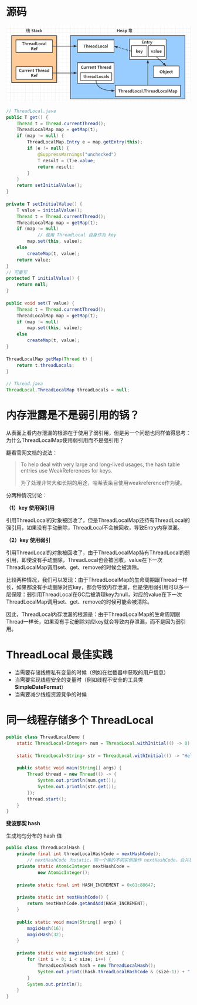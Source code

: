 # 源码

![image-20201030135147366](ThreadLocal.assets/image-20201030135147366.png)

```java
// ThreadLocal.java
public T get() {
    Thread t = Thread.currentThread();
    ThreadLocalMap map = getMap(t);
    if (map != null) {
        ThreadLocalMap.Entry e = map.getEntry(this);
        if (e != null) {
            @SuppressWarnings("unchecked")
            T result = (T)e.value;
            return result;
        }
    }
    return setInitialValue();
}

private T setInitialValue() {
    T value = initialValue();
    Thread t = Thread.currentThread();
    ThreadLocalMap map = getMap(t);
    if (map != null)
     		// 使用 ThreadLocal 自身作为 key
        map.set(this, value);
    else
        createMap(t, value);
    return value;
}
// 可重写
protected T initialValue() {
    return null;
}

public void set(T value) {
    Thread t = Thread.currentThread();
    ThreadLocalMap map = getMap(t);
    if (map != null)
        map.set(this, value);
    else
        createMap(t, value);
}

ThreadLocalMap getMap(Thread t) {
    return t.threadLocals;
}

// Thread.java
ThreadLocal.ThreadLocalMap threadLocals = null;
```

# 内存泄露是不是弱引用的锅？

从表面上看内存泄漏的根源在于使用了弱引用，但是另一个问题也同样值得思考：为什么ThreadLocalMap使用弱引用而不是强引用？

翻看官网文档的说法：

> To help deal with very large and long-lived usages, the hash table entries use WeakReferences for keys. 
>
> 为了处理非常大和长期的用途，哈希表条目使用weakreference作为键。

分两种情况讨论：

**（1）key 使用强引用**

引用ThreadLocal的对象被回收了，但是ThreadLocalMap还持有ThreadLocal的强引用，如果没有手动删除，ThreadLocal不会被回收，导致Entry内存泄漏。

**（2）key 使用弱引**

引用ThreadLocal的对象被回收了，由于ThreadLocalMap持有ThreadLocal的弱引用，即使没有手动删除，ThreadLocal也会被回收。value在下一次ThreadLocalMap调用set、get、remove的时候会被清除。

比较两种情况，我们可以发现：由于ThreadLocalMap的生命周期跟Thread一样长，如果都没有手动删除对应key，都会导致内存泄漏，但是使用弱引用可以多一层保障：弱引用ThreadLocal在GC后被清理key为null，对应的value在下一次ThreadLocalMap调用set、get、remove的时候可能会被清除。

因此，ThreadLocal内存泄漏的根源是：由于ThreadLocalMap的生命周期跟Thread一样长，如果没有手动删除对应key就会导致内存泄漏，而不是因为弱引用。

# ThreadLocal 最佳实践

- 当需要存储线程私有变量的时候（例如在拦截器中获取的用户信息）
- 当需要实现线程安全的变量时（例如线程不安全的工具类**SimpleDateFormat**）
- 当需要减少线程资源竞争的时候

# 同一线程存储多个 ThreadLocal

```java
public class ThreadLocalDemo {
    static ThreadLocal<Integer> num = ThreadLocal.withInitial(() -> 0);

    static ThreadLocal<String> str = ThreadLocal.withInitial(() -> "Hello ");

    public static void main(String[] args) {
        Thread thread = new Thread(() -> {
            System.out.println(num.get());
            System.out.println(str.get());
        });
        thread.start();
    }
}
```

**斐波那契 hash**

生成均匀分布的 hash 值

```java
public class ThreadLocalHash {
    private final int threadLocalHashCode = nextHashCode();
		// nextHashCode 为static，同一个类的不同实例操作 nextHashCode，会共享
    private static AtomicInteger nextHashCode =
            new AtomicInteger();

    private static final int HASH_INCREMENT = 0x61c88647;

    private static int nextHashCode() {
        return nextHashCode.getAndAdd(HASH_INCREMENT);
    }

    public static void main(String[] args) {
        magicHash(16);
        magicHash(32);
    }

    private static void magicHash(int size) {
        for (int i = 0; i < size; i++) {
            ThreadLocalHash hash = new ThreadLocalHash();
            System.out.print((hash.threadLocalHashCode & (size-1)) + " ");
        }
        System.out.println();
    }
}
```

